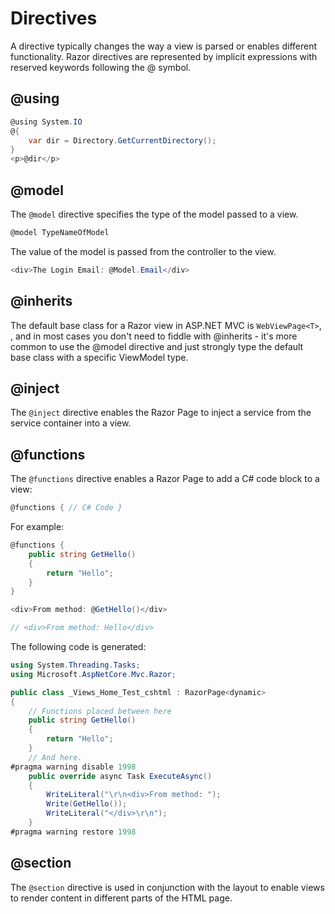 # Directives

A directive typically changes the way a view is parsed or enables different functionality. Razor directives are represented by implicit expressions with reserved keywords following the @ symbol.

## @using

```csharp
@using System.IO
@{
    var dir = Directory.GetCurrentDirectory();
}
<p>@dir</p>
```

## @model

The `@model` directive specifies the type of the model passed to a view.

```csharp
@model TypeNameOfModel
```

The value of the model is passed from the controller to the view.

```csharp
<div>The Login Email: @Model.Email</div>
```

## @inherits

The  default base class for a Razor view in ASP.NET MVC is `WebViewPage<T>`, , and in most cases you don't need to fiddle with @inherits  - it's more common to use the @model directive and just strongly type the default base class with a specific ViewModel type.

## @inject

The `@inject` directive enables the Razor Page to inject a service from the service container into a view.

## @functions

The `@functions` directive enables a Razor Page to add a C# code block to a view:

```csharp
@functions { // C# Code }
```

For example:

```csharp
@functions {
    public string GetHello()
    {
        return "Hello";
    }
}

<div>From method: @GetHello()</div>

// <div>From method: Hello</div>
```

The following code is generated:

```csharp
using System.Threading.Tasks;
using Microsoft.AspNetCore.Mvc.Razor;

public class _Views_Home_Test_cshtml : RazorPage<dynamic>
{
    // Functions placed between here
    public string GetHello()
    {
        return "Hello";
    }
    // And here.
#pragma warning disable 1998
    public override async Task ExecuteAsync()
    {
        WriteLiteral("\r\n<div>From method: ");
        Write(GetHello());
        WriteLiteral("</div>\r\n");
    }
#pragma warning restore 1998
```

## @section

The `@section` directive is used in conjunction with the layout to enable views to render content in different parts of the HTML page.